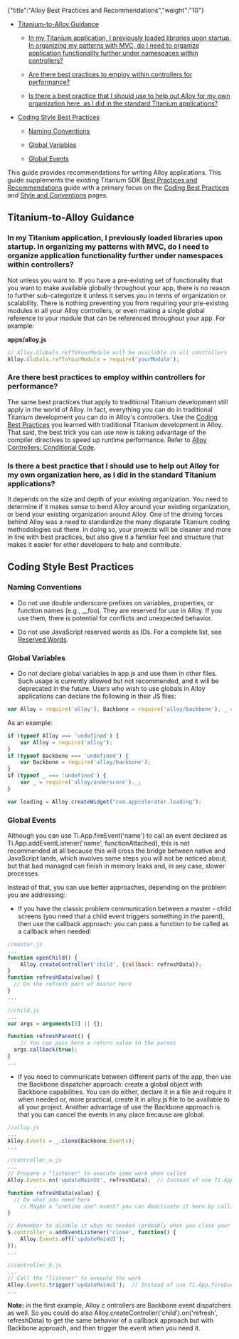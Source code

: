 {"title":"Alloy Best Practices and Recommendations","weight":"10"}

* [Titanium-to-Alloy Guidance](#titanium-to-alloy-guidance)

    * [In my Titanium application, I previously loaded libraries upon startup. In organizing my patterns with MVC, do I need to organize application functionality further under namespaces within controllers?](#in-my-titanium-application,-i-previously-loaded-libraries-upon-startup.-in-organizing-my-patterns-with-mvc,-do-i-need-to-organize-application-functionality-further-under-namespaces-within-controllers?)

    * [Are there best practices to employ within controllers for performance?](#are-there-best-practices-to-employ-within-controllers-for-performance?)

    * [Is there a best practice that I should use to help out Alloy for my own organization here, as I did in the standard Titanium applications?](#is-there-a-best-practice-that-i-should-use-to-help-out-alloy-for-my-own-organization-here,-as-i-did-in-the-standard-titanium-applications?)

* [Coding Style Best Practices](#coding-style-best-practices)

    * [Naming Conventions](#naming-conventions)

    * [Global Variables](#global-variables)

    * [Global Events](#global-events)

This guide provides recommendations for writing Alloy applications. This guide supplements the existing Titanium SDK [Best Practices and Recommendations](/docs/appc/Titanium_SDK/Titanium_SDK_Guide/Best_Practices_and_Recommendations/) guide with a primary focus on the [Coding Best Practices](/docs/appc/Titanium_SDK/Titanium_SDK_Guide/Best_Practices_and_Recommendations/Coding_Best_Practices/) and [Style and Conventions](/docs/appc/Titanium_SDK/Titanium_SDK_Guide/Best_Practices_and_Recommendations/Style_and_Conventions/) pages.

## Titanium-to-Alloy Guidance

### In my Titanium application, I previously loaded libraries upon startup. In organizing my patterns with MVC, do I need to organize application functionality further under namespaces within controllers?

Not unless you want to. If you have a pre-existing set of functionality that you want to make available globally throughout your app, there is no reason to further sub-categorize it unless it serves you in terms of organization or scalability. There is nothing preventing you from requiring your pre-existing modules in all your Alloy controllers, or even making a single global reference to your module that can be referenced throughout your app. For example:

**apps/alloy.js**

```javascript
// Alloy.Globals.refToYourModule will be available in all controllers
Alloy.Globals.refToYourModule = require('yourModule');
```

### Are there best practices to employ within controllers for performance?

The same best practices that apply to traditional Titanium development still apply in the world of Alloy. In fact, everything you can do in traditional Titanium development you can do in Alloy's controllers. Use the [Coding Best Practices](/docs/appc/Titanium_SDK/Titanium_SDK_Guide/Best_Practices_and_Recommendations/Coding_Best_Practices/) you learned with traditional Titanium development in Alloy. That said, the best trick you can use now is taking advantage of the compiler directives to speed up runtime performance. Refer to [Alloy Controllers: Conditional Code](/docs/appc/Alloy_Framework/Alloy_Guide/Alloy_Controllers/#ConditionalCode).

### Is there a best practice that I should use to help out Alloy for my own organization here, as I did in the standard Titanium applications?

It depends on the size and depth of your existing organization. You need to determine if it makes sense to bend Alloy around your existing organization, or bend your existing organization around Alloy. One of the driving forces behind Alloy was a need to standardize the many disparate Titanium coding methodologies out there. In doing so, your projects will be cleaner and more in line with best practices, but also give it a familiar feel and structure that makes it easier for other developers to help and contribute.

## Coding Style Best Practices

### Naming Conventions

* Do not use double underscore prefixes on variables, properties, or function names (e.g., \_\_foo). They are reserved for use in Alloy. If you use them, there is potential for conflicts and unexpected behavior.

* Do not use JavaScript reserved words as IDs. For a complete list, see [Reserved Words](/docs/appc/Titanium_SDK/Titanium_SDK_Guide/Best_Practices_and_Recommendations/Reserved_Words/).

### Global Variables

* Do not declare global variables in app.js and use them in other files. Such usage is currently allowed but not recommended, and it will be deprecated in the future. Users who wish to use globals in Alloy applications can declare the following in their JS files:

```javascript
var Alloy = require('alloy'), Backbone = require('alloy/backbone'), _ = require('alloy/underscore')._;
```

As an example:

```javascript
if (typeof Alloy === 'undefined') {
    var Alloy = require('alloy');
}
if (typeof Backbone === 'undefined') {
    var Backbone = require('alloy/backbone');
}
if (typeof _ === 'undefined') {
    var _ = require('alloy/underscore')._;
}

var loading = Alloy.createWidget("com.appcelerator.loading");
```

### Global Events

Although you can use Ti.App.fireEvent('name') to call an event declared as Ti.App.addEventListener('name', functionAttached), this is not recommended at all because this will cross the bridge between native and JavaScript lands, which involves some steps you will not be noticed about, but that bad managed can finish in memory leaks and, in any case, slower processes.

Instead of that, you can use better approaches, depending on the problem you are addressing:

* If you have the classic problem communication between a master - child screens (you need that a child event triggers something in the parent), then use the callback approach: you can pass a function to be called as a callback when needed:

```javascript
//master.js
...
function openChild() {
    Alloy.createController('child', {callback: refreshData});
}
function refreshData(value) {
  // Do the refresh part of master here
}
...

//child.js
...
var args = arguments[0] || {};

function refreshParent() {
    // You can pass here a return value to the parent
  args.callback(true);
}
...
```

* If you need to communicate between different parts of the app, then use the Backbone dispatcher approach: create a global object with Backbone capabilities. You can do either, declare it in a file and require it when needed or, more practical, create it in alloy.js file to be available to all your project. Another advantage of use the Backbone approach is that you can cancel the events in any place because are global:

```javascript
//alloy.js
...
Alloy.Events = _.clone(Backbone.Events);
...

//controller_a.js
...
// Prepare a "listener" to execute some work when called
Alloy.Events.on('updateMainUI', refreshData);  // Instead of use Ti.App.addEventListener('updateMainUI', refreshData);

function refreshData(value) {
  // Do what you need here
    // Maybe a "onetime use" event? you can deactivate it here by calling Alloy.Events.off('updateMainUI');
}

// Remember to disable it when no needed (probably when you close your controller) to avoid memory leaking problems
$.controller_a.addEventListener('close', function() {
    Alloy.Events.off('updateMainUI');
});
...

//controller_b.js
...
// Call the "listener" to execute the work
Alloy.Events.trigger('updateMainUI');  // Instead of use Ti.App.fireEvent('updateMainUI');
...
```

**Note:** in the first example, Alloy c ontrollers are Backbone event dispatchers as well. So you could do also Alloy.createController('child').on('refresh', refreshData) to get the same behavior of a callback approach but with Backbone approach, and then trigger the event when you need it.
